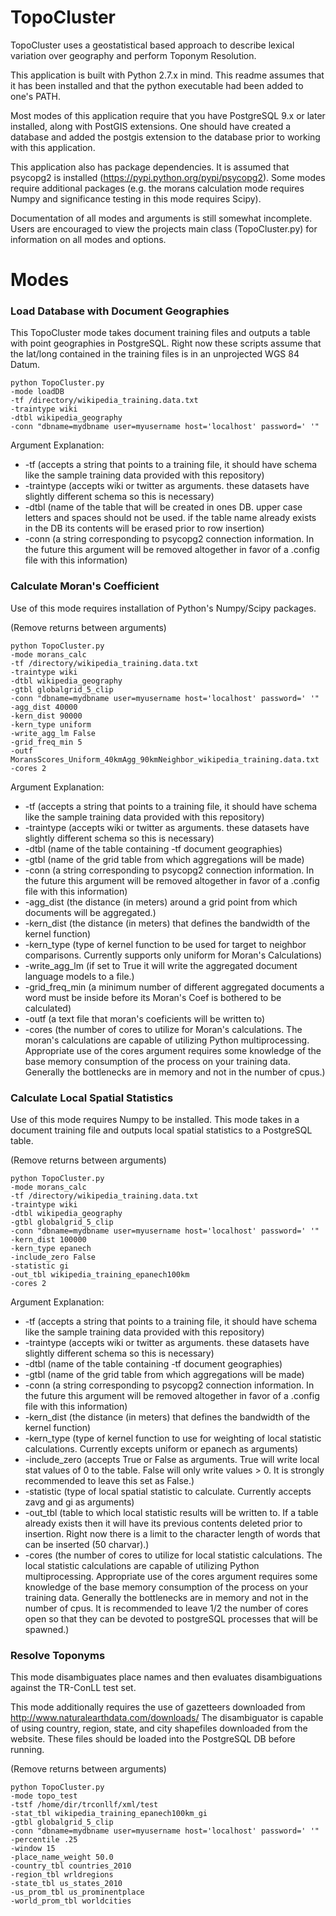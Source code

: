 TopoCluster
===========

TopoCluster uses a geostatistical based approach to describe lexical variation over geography and perform Toponym Resolution.

This application is built with Python 2.7.x in mind. This readme assumes that it has been installed and that the python executable had been added to one's PATH.

Most modes of this application require that you have PostgreSQL 9.x or later installed, along with PostGIS extensions. One should have created a database and added the postgis extension to the database prior to working with this application.

This application also has package dependencies. It is assumed that psycopg2 is installed (https://pypi.python.org/pypi/psycopg2). Some modes require additional packages (e.g. the morans calculation mode requires Numpy and significance testing in this mode requires Scipy).

Documentation of all modes and arguments is still somewhat incomplete. Users are encouraged to view the projects main class (TopoCluster.py) for information on all modes and options.

Modes
=====

### Load Database with Document Geographies

This TopoCluster mode takes document training files and outputs a table with point geographies in PostgreSQL. Right now these scripts assume that the lat/long contained in the training files is in an unprojected WGS 84 Datum.

```
python TopoCluster.py 
-mode loadDB 
-tf /directory/wikipedia_training.data.txt 
-traintype wiki 
-dtbl wikipedia_geography 
-conn "dbname=mydbname user=myusername host='localhost' password=' '" 
```

Argument Explanation:
* -tf (accepts a string that points to a training file, it should have schema like the sample training data provided with this repository)
* -traintype (accepts wiki or twitter as arguments. these datasets have slightly different schema so this is necessary)
* -dtbl (name of the table that will be created in ones DB. upper case letters and spaces should not be used. if the table name already exists in the DB its contents will be erased prior to row insertion)
* -conn (a string corresponding to psycopg2 connection information. In the future this argument will be removed altogether in favor of a .config file with this information)

### Calculate Moran's Coefficient

Use of this mode requires installation of Python's Numpy/Scipy packages.

(Remove returns between arguments)
```
python TopoCluster.py 
-mode morans_calc 
-tf /directory/wikipedia_training.data.txt 
-traintype wiki 
-dtbl wikipedia_geography
-gtbl globalgrid_5_clip
-conn "dbname=mydbname user=myusername host='localhost' password=' '"
-agg_dist 40000
-kern_dist 90000
-kern_type uniform
-write_agg_lm False
-grid_freq_min 5
-outf MoransScores_Uniform_40kmAgg_90kmNeighbor_wikipedia_training.data.txt
-cores 2
```

Argument Explanation:
* -tf (accepts a string that points to a training file, it should have schema like the sample training data provided with this repository)
* -traintype (accepts wiki or twitter as arguments. these datasets have slightly different schema so this is necessary)
* -dtbl (name of the table containing -tf document geographies)
* -gtbl (name of the grid table from which aggregations will be made)
* -conn (a string corresponding to psycopg2 connection information. In the future this argument will be removed altogether in favor of a .config file with this information)
* -agg_dist (the distance (in meters) around a grid point from which documents will be aggregated.)
* -kern_dist (the distance (in meters) that defines the bandwidth of the kernel function)
* -kern_type (type of kernel function to be used for target to neighbor comparisons. Currently supports only uniform for Moran's Calculations)
* -write_agg_lm (if set to True it will write the aggregated document language models to a file.)
* -grid_freq_min (a minimum number of different aggregated documents a word must be inside before its Moran's Coef is bothered to be calculated)
* -outf (a text file that moran's coeficients will be written to)
* -cores (the number of cores to utilize for Moran's calculations. The moran's calculations are capable of utilizing Python multiprocessing. Appropriate use of the cores argument requires some knowledge of the base memory consumption of the process on your training data. Generally the bottlenecks are in memory and not in the number of cpus.)

### Calculate Local Spatial Statistics

Use of this mode requires Numpy to be installed. This mode takes in a document training file and outputs local spatial statistics to a PostgreSQL table.

(Remove returns between arguments)
```
python TopoCluster.py 
-mode morans_calc 
-tf /directory/wikipedia_training.data.txt 
-traintype wiki 
-dtbl wikipedia_geography
-gtbl globalgrid_5_clip
-conn "dbname=mydbname user=myusername host='localhost' password=' '"
-kern_dist 100000
-kern_type epanech
-include_zero False
-statistic gi
-out_tbl wikipedia_training_epanech100km
-cores 2
```

Argument Explanation:
* -tf (accepts a string that points to a training file, it should have schema like the sample training data provided with this repository)
* -traintype (accepts wiki or twitter as arguments. these datasets have slightly different schema so this is necessary)
* -dtbl (name of the table containing -tf document geographies)
* -gtbl (name of the grid table from which aggregations will be made)
* -conn (a string corresponding to psycopg2 connection information. In the future this argument will be removed altogether in favor of a .config file with this information)
* -kern_dist (the distance (in meters) that defines the bandwidth of the kernel function)
* -kern_type (type of kernel function to use for weighting of local statistic calculations. Currently excepts uniform or epanech as arguments)
* -include_zero (accepts True or False as arguments. True will write local stat values of 0 to the table. False will only write values > 0. It is strongly recommended to leave this set as False.)
* -statistic (type of local spatial statistic to calculate. Currently accepts zavg and gi as arguments)
* -out_tbl (table to which local statistic results will be written to. If a table already exists then it will have its previous contents deleted prior to insertion. Right now there is a limit to the character length of words that can be inserted (50 charvar).)
* -cores (the number of cores to utilize for local statistic calculations. The local statistic calculations are capable of utilizing Python multiprocessing. Appropriate use of the cores argument requires some knowledge of the base memory consumption of the process on your training data. Generally the bottlenecks are in memory and not in the number of cpus. It is recommended to leave 1/2 the number of cores open so that they can be devoted to postgreSQL processes that will be spawned.)

### Resolve Toponyms

This mode disambiguates place names and then evaluates disambiguations against the TR-ConLL test set.

This mode additionally requires the use of gazetteers downloaded from http://www.naturalearthdata.com/downloads/ The disambiguator is capable of using country, region, state, and city shapefiles downloaded from the website. These files should be loaded into the PostgreSQL DB before running.

(Remove returns between arguments)
```
python TopoCluster.py 
-mode topo_test
-tstf /home/dir/trconllf/xml/test
-stat_tbl wikipedia_training_epanech100km_gi
-gtbl globalgrid_5_clip
-conn "dbname=mydbname user=myusername host='localhost' password=' '"
-percentile .25 
-window 15 
-place_name_weight 50.0 
-country_tbl countries_2010 
-region_tbl wrldregions
-state_tbl us_states_2010 
-us_prom_tbl us_prominentplace
-world_prom_tbl worldcities
```



